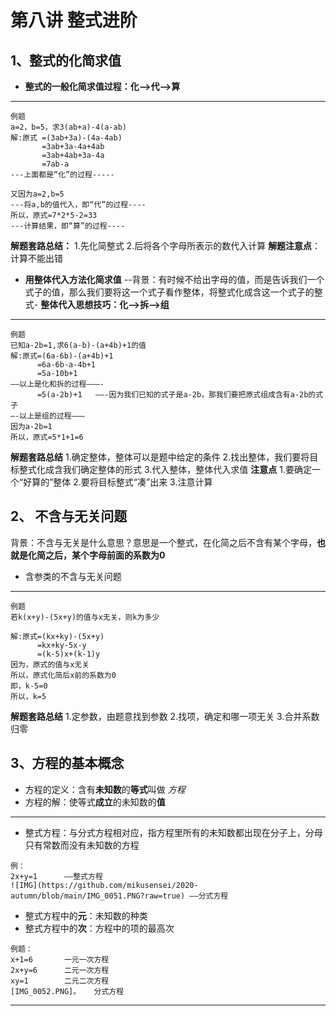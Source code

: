 # 第八讲   整式进阶
## 1、整式的化简求值
* **整式的一般化简求值过程：化—>代—>算**
- - - -
```
例题
a=2，b=5，求3(ab+a)-4(a-ab)
解:原式 =(3ab+3a)-(4a-4ab)
       =3ab+3a-4a+4ab
       =3ab+4ab+3a-4a
       =7ab-a       
---上面都是“化”的过程-----

又因为a=2,b=5
---将a,b的值代入，即“代”的过程----
所以，原式=7*2*5-2=33
---计算结果，即“算”的过程----
```
**解题套路总结：**
1.先化简整式
2.后将各个字母所表示的数代入计算
**解题注意点**：计算不能出错
* **用整体代入方法化简求值**
--背景：有时候不给出字母的值，而是告诉我们一个式子的值，那么我们要将这一个式子看作整体，将整式化成含这一个式子的整式-
**整体代入思想技巧：化—>拆—>组**
- - - -
```
例题
已知a-2b=1,求6(a-b)-(a+4b)+1的值
解:原式=(6a-6b)-(a+4b)+1
      =6a-6b-a-4b+1
      =5a-10b+1
——以上是化和拆的过程———-
      =5(a-2b)+1   ——-因为我们已知的式子是a-2b，那我们要把原式组成含有a-2b的式子
—-以上是组的过程———
因为a-2b=1
所以，原式=5*1+1=6
```
**解题套路总结**
1.确定整体，整体可以是题中给定的条件
2.找出整体，我们要将目标整式化成含我们确定整体的形式
3.代入整体，整体代入求值
**注意点**
1.要确定一个“好算的”整体
2.要将目标整式“凑”出来
3.注意计算
## 2、 不含与无关问题
背景：不含与无关是什么意思？意思是一个整式，在化简之后不含有某个字母，**也就是化简之后，某个字母前面的系数为0**
* 含参类的不含与无关问题
- - - -
```
例题
若k(x+y)-(5x+y)的值与x无关，则k为多少

解:原式=(kx+ky)-(5x+y)
      =kx+ky-5x-y
      =(k-5)x+(k-1)y
因为，原式的值与x无关
所以，原式化简后x前的系数为0
即，k-5=0
所以，k=5

```
**解题套路总结**
1.定参数，由题意找到参数
2.找项，确定和哪一项无关
3.合并系数归零

## 3、方程的基本概念
* 方程的定义：含有**未知数**的**等式**叫做 _方程_
* 方程的解：使等式**成立**的未知数的**值**
- - - -
* 整式方程：与分式方程相对应，指方程里所有的未知数都出现在分子上，分母只有常数而没有未知数的方程
```
例：
2x+y=1      ——整式方程
![IMG](https://github.com/mikusensei/2020-autumn/blob/main/IMG_0051.PNG?raw=true) ——分式方程
```
* 整式方程中的**元**：未知数的种类
* 整式方程中的**次**：方程中的项的最高次
```
例题：
x+1=6       一元一次方程
2x+y=6      二元一次方程
xy=1        二元二次方程
[IMG_0052.PNG]。   分式方程
```
- - - -
